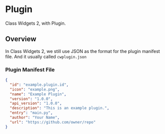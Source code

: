 # Plugin
 Class Widgets 2, with Plugin.

## Overview
In Class Widgets 2, we still use JSON as the format for the plugin manifest file.
And it usually called `cwplugin.json`

### Plugin Manifest File
```json
{
  "id": "example.plugin.id",
  "icon": "example.png",
  "name": "Example Plugin",
  "version": "1.0.0",
  "api_version": "1.0.0",
  "description": "This is an example plugin.",
  "entry": "main.py",
  "author": "Your Name",
  "url": "https://github.com/owner/repo"
}
```